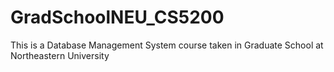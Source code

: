 # GradSchoolNEU_CS5200
This is a Database Management System course taken in Graduate School at Northeastern University
